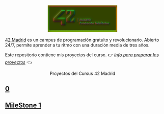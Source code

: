 <p align="center" width="100%">
    <img width="45%" src="documentation/42-Madrid.png"> 
</p>
 
[42 Madrid](https://www.42madrid.com/) es un campus de programación gratuito y revolucionario. Abierto 24/7, permite aprender a tu ritmo con una duración media de tres años.

Este repositorio contiene mis proyectos del curso.
👉 [*Info para preparar los proyectos*](documentation/) 👈

<p align="center" width="100%">Proyectos del Cursus 42 Madrid</p>


## [0](0)
## [MileStone 1](milestone_1)



